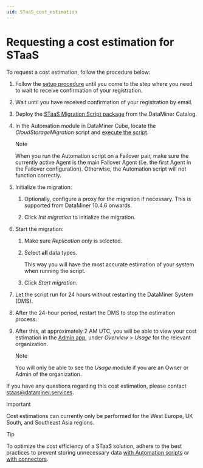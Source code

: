 ```yaml
---
uid: STaaS_cost_estimation
---
```


# Requesting a cost estimation for STaaS

To request a cost estimation, follow the procedure below:

1. Follow the [setup procedure](xref:Setting_up_StaaS) until you come to the step where you need to wait to receive confirmation of your registration.

1. Wait until you have received confirmation of your registration by email.

1. Deploy the [STaaS Migration Script package](https://catalog.dataminer.services/details/46046c45-e44c-4bff-ba6e-3d0441a96f02) from the DataMiner Catalog.

1. In the Automation module in DataMiner Cube, locate the *CloudStorageMigration* script and [execute the script](xref:Manually_executing_a_script).

   > [!NOTE]
   > When you run the Automation script on a Failover pair, make sure the currently active Agent is the main Failover Agent (i.e. the first Agent in the Failover configuration). Otherwise, the Automation script will not function correctly.

1. Initialize the migration:

   1. Optionally, configure a proxy for the migration if necessary. This is supported from DataMiner 10.4.6 onwards.

   1. Click *Init migration* to initialize the migration.

1. Start the migration:

   1. Make sure *Replication only* is selected.

   1. Select **all** data types.

      This way you will have the most accurate estimation of your system when running the script.

   1. Click *Start migration*.

1. Let the script run for 24 hours without restarting the DataMiner System (DMS).

1. After the 24-hour period, restart the DMS to stop the estimation process.

1. After this, at approximately 2 AM UTC, you will be able to view your cost estimation in the [Admin app](https://admin.dataminer.services), under *Overview* > *Usage* for the relevant organization.

   > [!NOTE]
   > You will only be able to see the *Usage* module if you are an Owner or Admin of the organization.

If you have any questions regarding this cost estimation, please contact <staas@dataminer.services>.

> [!IMPORTANT]
> Cost estimations can currently only be performed for the West Europe, UK South, and Southeast Asia regions.

> [!TIP]
> To optimize the cost efficiency of a STaaS solution, adhere to the best practices to prevent storing unnecessary data [with Automation scripts](xref:Automation_best_practices) or [with connectors](xref:Saving_parameters).
